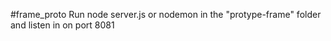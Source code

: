 #frame_proto
Run node server.js or nodemon in the "protype-frame" folder and listen in on port 8081
